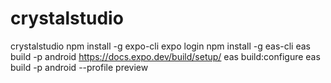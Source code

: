 # crystalstudio
crystalstudio
npm install -g expo-cli
expo login
npm install -g eas-cli
eas build -p android https://docs.expo.dev/build/setup/
eas build:configure
eas build -p android --profile preview
